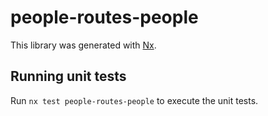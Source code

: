# people-routes-people

This library was generated with [Nx](https://nx.dev).

## Running unit tests

Run `nx test people-routes-people` to execute the unit tests.
